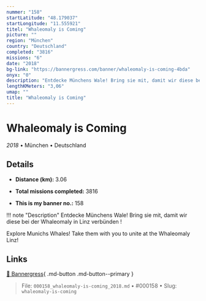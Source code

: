 ```yaml
---
nummer: "158"
startLatitude: "48.179037"
startLongitude: "11.555921"
titel: "Whaleomaly is Coming"
picture: ""
region: "München"
country: "Deutschland"
completed: "3816"
missions: "6"
date: "2018"
bg-link: "https://bannergress.com/banner/whaleomaly-is-coming-4bda"
onyx: "0"
description: "Entdecke Münchens Wale! Bring sie mit, damit wir diese bei der Whaleomaly in Linz verbünden !\n\nExplore Munichs Whales! Take them with you to unite at the Whaleomaly Linz!"
lengthKMeters: "3,06"
umap: ""
title: "Whaleomaly is Coming"
---
```

# Whaleomaly is Coming

*2018* • München • Deutschland



## Details
- **Distance (km):** 3.06

- **Total missions completed:** 3816
- **This is my banner no.:** 158


!!! note "Description"
    Entdecke Münchens Wale! Bring sie mit, damit wir diese bei der Whaleomaly in Linz verbünden !

Explore Munichs Whales! Take them with you to unite at the Whaleomaly Linz!



## Links
[🔗 Bannergress](https://bannergress.com/banner/whaleomaly-is-coming-4bda){ .md-button .md-button--primary }



> File: `000158_whaleomaly-is-coming_2018.md` • #000158 • Slug: `whaleomaly-is-coming`
